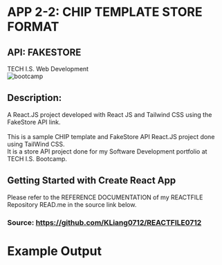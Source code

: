 # APP 2-2: CHIP TEMPLATE STORE FORMAT
## API: FAKESTORE 
TECH I.S. Web Development<br>
![bootcamp](https://github.com/KLiang0712/REACTFILE0712/assets/41204344/9c998023-dff1-43dc-8592-acee31961bfe)

## Description:<br>
A React.JS project developed with React JS and Tailwind CSS using the FakeStore API link.<br>  
This is a sample CHIP template and FakeStore API React.JS project done using TailWind CSS.<br>
It is a store API project done for my Software Development portfolio at TECH I.S. Bootcamp.<br>

## Getting Started with Create React App
Please refer to the REFERENCE DOCUMENTATION of my REACTFILE Repository READ.me in the source link below. 
### Source: https://github.com/KLiang0712/REACTFILE0712

# Example Output
